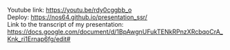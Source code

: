 Youtube link: https://youtu.be/rdy0cggbb_o  
Deploy: https://nos64.github.io/presentation_ssr/  
Link to the transcript of my presentation: https://docs.google.com/document/d/1BpAwgnUFukTENkRPnzXRcbqoCrA_Knk_ri1Ernap6fg/edit#  
